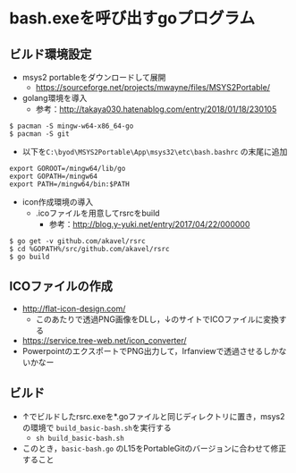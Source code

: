 # bash.exeを呼び出すgoプログラム
## ビルド環境設定
- msys2 portableをダウンロードして展開
  - https://sourceforge.net/projects/mwayne/files/MSYS2Portable/
- golang環境を導入
  - 参考：http://takaya030.hatenablog.com/entry/2018/01/18/230105
```
$ pacman -S mingw-w64-x86_64-go
$ pacman -S git
```
- 以下を`C:\byod\MSYS2Portable\App\msys32\etc\bash.bashrc` の末尾に追加
```
export GOROOT=/mingw64/lib/go
export GOPATH=/mingw64
export PATH=/mingw64/bin:$PATH
```
- icon作成環境の導入
  - .icoファイルを用意してrsrcをbuild
    - 参考：http://blog.y-yuki.net/entry/2017/04/22/000000
    
```
$ go get -v github.com/akavel/rsrc
$ cd %GOPATH%/src/github.com/akavel/rsrc
$ go build
```

## ICOファイルの作成
- http://flat-icon-design.com/
  - このあたりで透過PNG画像をDLし，↓のサイトでICOファイルに変換する
- https://service.tree-web.net/icon_converter/
- PowerpointのエクスポートでPNG出力して，Irfanviewで透過させるしかないかなー


## ビルド
- ↑でビルドしたrsrc.exeを*.goファイルと同じディレクトリに置き，msys2の環境で `build_basic-bash.sh`を実行する
  - `sh build_basic-bash.sh`
- このとき，`basic-bash.go` のL15をPortableGitのバージョンに合わせて修正すること

